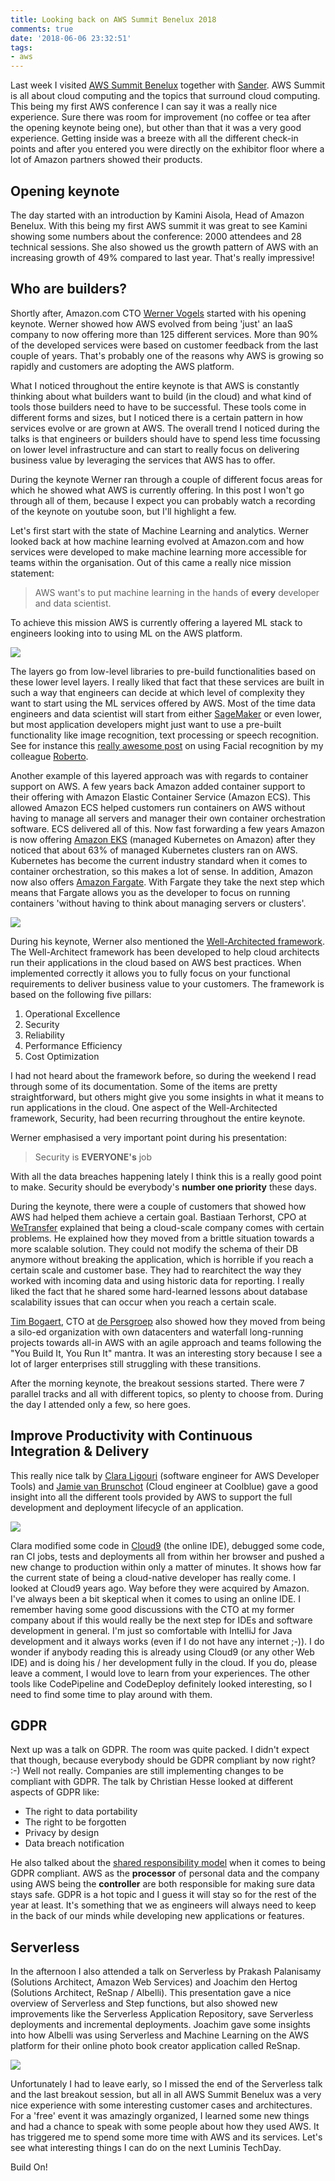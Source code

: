 ```yaml
---
title: Looking back on AWS Summit Benelux 2018
comments: true
date: '2018-06-06 23:32:51'
tags:
- aws
---
```


Last week I visited [AWS Summit Benelux][1] together with [Sander][2]. AWS Summit is all about cloud computing and the topics that surround cloud computing. This being my first AWS conference I can say it was a really nice experience. Sure there was room for improvement (no coffee or tea after the opening keynote being one), but other than that it was a very good experience. Getting inside was a breeze with all the different check-in points and after you entered you were directly on the exhibitor floor where a lot of Amazon partners showed their products.

## Opening keynote

The day started with an introduction by Kamini Aisola, Head of Amazon Benelux. With this being my first AWS summit it was great to see Kamini showing some numbers about the conference: 2000 attendees and 28 technical sessions. She also showed us the growth pattern of AWS with an increasing growth of 49% compared to last year. That's really impressive!

## Who are builders?

Shortly after, Amazon.com CTO [Werner Vogels][3] started with his opening keynote. Werner showed how AWS evolved from being 'just' an IaaS company to now offering more than 125 different services. More than 90% of the developed services were based on customer feedback from the last couple of years. That's probably one of the reasons why AWS is growing so rapidly and customers are adopting the AWS platform.

What I noticed throughout the entire keynote is that AWS is constantly thinking about what builders want to build (in the cloud) and what kind of tools those builders need to have to be successful. These tools come in different forms and sizes, but I noticed there is a certain pattern in how services evolve or are grown at AWS. The overall trend I noticed during the talks is that engineers or builders should have to spend less time focussing on lower level infrastructure and can start to really focus on delivering business value by leveraging the services that AWS has to offer.

During the keynote Werner ran through a couple of different focus areas for which he showed what AWS is currently offering. In this post I won't go through all of them, because I expect you can probably watch a recording of the keynote on youtube soon, but I'll highlight a few.

Let's first start with the state of Machine Learning and analytics. Werner looked back at how machine learning evolved at Amazon.com and how services were developed to make machine learning more accessible for teams within the organisation. Out of this came a really nice mission statement:

> AWS want's to put machine learning in the hands of **every** developer and data scientist.

To achieve this mission AWS is currently offering a layered ML stack to engineers looking into to using ML on the AWS platform.

![](/assets/2018/ml-stack-aws.png)

The layers go from low-level libraries to pre-build functionalities based on these lower level layers. I really liked that fact that these services are built in such a way that engineers can decide at which level of complexity they want to start using the ML services offered by AWS. Most of the time data engineers and data scientist will start from either [SageMaker][5] or even lower, but most application developers might just want to use a pre-built functionality like image recognition, text processing or speech recognition. See for instance this [really awesome post][6] on using Facial recognition by my colleague [Roberto][7].

Another example of this layered approach was with regards to container support on AWS. A few years back Amazon added container support to their offering with Amazon Elastic Container Service (Amazon ECS). This allowed Amazon ECS helped customers run containers on AWS without having to manage all servers and manager their own container orchestration software. ECS delivered all of this. Now fast forwarding a few years Amazon is now offering [Amazon EKS][8] (managed Kubernetes on Amazon) after they noticed that about 63% of managed Kubernetes clusters ran on AWS. Kubernetes has become the current industry standard when it comes to container orchestration, so this makes a lot of sense. In addition, Amazon now also offers [Amazon Fargate][9]. With Fargate they take the next step which means that Fargate allows you as the developer to focus on running containers 'without having to think about managing servers or clusters'.

![](/assets/2018/IMG_0108.jpg)

During his keynote, Werner also mentioned the [Well-Architected framework][11]. The Well-Architect framework has been developed to help cloud architects run their applications in the cloud based on AWS best practices. When implemented correctly it allows you to fully focus on your functional requirements to deliver business value to your customers. The framework is based on the following five pillars:

1.  Operational Excellence
2.  Security 
3.  Reliability
4.  Performance Efficiency
5.  Cost Optimization

I had not heard about the framework before, so during the weekend I read through some of its documentation. Some of the items are pretty straightforward, but others might give you some insights in what it means to run applications in the cloud. One aspect of the Well-Architected framework, Security, had been recurring throughout the entire keynote.

Werner emphasised a very important point during his presentation:

> Security is **EVERYONE's** job

With all the data breaches happening lately I think this is a really good point to make. Security should be everybody's **number one priority** these days.

During the keynote, there were a couple of customers that showed how AWS had helped them achieve a certain goal. Bastiaan Terhorst, CPO at [WeTransfer][12] explained that being a cloud-scale company comes with certain problems. He explained how they moved from a brittle situation towards a more scalable solution. They could not modify the schema of their DB anymore without breaking the application, which is horrible if you reach a certain scale and customer base. They had to rearchitect the way they worked with incoming data and using historic data for reporting. I really liked the fact that he shared some hard-learned lessons about database scalability issues that can occur when you reach a certain scale.

[Tim Bogaert][13], CTO at [de Persgroep][14] also showed how they moved from being a silo-ed organization with own datacenters and waterfall long-running projects towards all-in AWS with an agile approach and teams following the "You Build It, You Run It" mantra. It was an interesting story because I see a lot of larger enterprises still struggling with these transitions.

After the morning keynote, the breakout sessions started. There were 7 parallel tracks and all with different topics, so plenty to choose from. During the day I attended only a few, so here goes.

## Improve Productivity with Continuous Integration & Delivery

This really nice talk by [Clara Ligouri][15] (software engineer for AWS Developer Tools) and [Jamie van Brunschot][16] (Cloud engineer at Coolblue) gave a good insight into all the different tools provided by AWS to support the full development and deployment lifecycle of an application.

![](/assets/2018/IMG_0114-768x576.jpg)

Clara modified some code in [Cloud9][18] (the online IDE), debugged some code, ran CI jobs, tests and deployments all from within her browser and pushed a new change to production within only a matter of minutes. It shows how far the current state of being a cloud-native developer has really come. I looked at Cloud9 years ago. Way before they were acquired by Amazon. I've always been a bit skeptical when it comes to using an online IDE. I remember having some good discussions with the CTO at my former company about if this would really be the next step for IDEs and software development in general. I'm just so comfortable with IntelliJ for Java development and it always works (even if I do not have any internet ;-)). I do wonder if anybody reading this is already using Cloud9 (or any other Web IDE) and is doing his / her development fully in the cloud. If you do, please leave a comment, I would love to learn from your experiences. The other tools like CodePipeline and CodeDeploy definitely looked interesting, so I need to find some time to play around with them.

## GDPR

Next up was a talk on GDPR. The room was quite packed. I didn't expect that though, because everybody should be GDPR compliant by now right? :-) Well not really. Companies are still implementing changes to be compliant with GDPR. The talk by Christian Hesse looked at different aspects of GDPR like:

*   The right to data portability
*   The right to be forgotten
*   Privacy by design
*   Data breach notification

He also talked about the [shared responsibility model][19] when it comes to being GDPR compliant. AWS as the **processor** of personal data and the company using AWS being the **controller** are both responsible for making sure data stays safe. GDPR is a hot topic and I guess it will stay so for the rest of the year at least. It's something that we as engineers will always need to keep in the back of our minds while developing new applications or features.

## Serverless

In the afternoon I also attended a talk on Serverless by Prakash Palanisamy (Solutions Architect, Amazon Web Services) and Joachim den Hertog (Solutions Architect, ReSnap / Albelli). This presentation gave a nice overview of Serverless and Step functions, but also showed new improvements like the Serverless Application Repository, save Serverless deployments and incremental deployments. Joachim gave some insights into how Albelli was using Serverless and Machine Learning on the AWS platform for their online photo book creator application called ReSnap.

![](/assets/2018/IMG_0133-768x576.jpg)

Unfortunately I had to leave early, so I missed the end of the Serverless talk and the last breakout session, but all in all AWS Summit Benelux was a very nice experience with some interesting customer cases and architectures. For a 'free' event it was amazingly organized, I learned some new things and had a chance to speak with some people about how they used AWS. It has triggered me to spend some more time with AWS and its services. Let's see what interesting things I can do on the next Luminis TechDay.

Build On!

 [1]: https://aws.amazon.com/summits/benelux/
 [2]: https://amsterdam.luminis.eu/author/sander-meinema/
 [3]: https://twitter.com/Werner
 [4]: /assets/2018/ml-stack-aws.png
 [5]: https://aws.amazon.com/sagemaker/
 [6]: https://amsterdam.luminis.eu/2018/06/05/tech-day-facial-recognition-on-my-magic-mirror/
 [7]: https://amsterdam.luminis.eu/author/roberto/
 [8]: https://aws.amazon.com/blogs/aws/amazon-elastic-container-service-for-kubernetes/
 [9]: https://aws.amazon.com/fargate/
 [10]: /assets/2018/IMG_0108.jpg
 [11]: https://aws.amazon.com/architecture/well-architected/
 [12]: https://wetransfer.com
 [13]: https://twitter.com/bogguard
 [14]: https://www.persgroep.be/en
 [15]: https://twitter.com/clare_liguori
 [16]: https://twitter.com/JvanBrunschot
 [17]: /assets/2018/IMG_0114.jpg
 [18]: https://aws.amazon.com/cloud9/
 [19]: https://aws.amazon.com/compliance/shared-responsibility-model/
 [20]: /assets/2018/IMG_0133.jpg